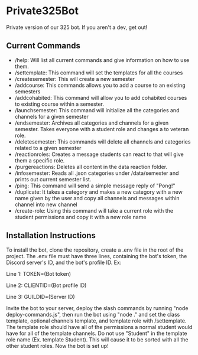 ﻿# Private325Bot
Private version of our 325 bot. If you aren't a dev, get out!

## Current Commands

- /help: Will list all current commands and give information on how to use them.
- /settemplate: This command will set the templates for all the courses
- /createsemester: This will create a new semester 
- /addcourse: This commands allows you to add a course to an existing semesters 
- /addcohabited: This command will allow you to add cohabited courses to existing course within a semester.
- /launchsemester: This command will initialize all the categories and channels for a given semester 
- /endsemester: Archives all categories and channels for a given semester. Takes everyone with a student role and changes a to veteran role.
- /deletesemester: This commands will delete all channels and categories related to a given semester
- /reactionroles: Creates a message students can react to that will give them a specific role.
- /purgereactions: Deletes all content in the data reaction folder.
- /infosemester: Reads all .json categories under /data/semester and prints out current semester list.
- /ping: This command will send a simple message reply of "Pong!"
- /duplicate: It takes a category and makes a new category with a new name given by the user and copy all channels and messages within channel into new channel 
- /create-role: Using this command will take a current role with the student permissions and copy it with a new role name

## Installation Instructions

To install the bot, clone the repository, create a .env file in the root of
the project. The .env file must have three lines, containing the bot's token,
the Discord server's ID, and the bot's profile ID. Ex:

Line 1: TOKEN=(Bot token)

Line 2: CLIENTID=(Bot profile ID)

Line 3: GUILDID=(Server ID)

Invite the bot to your server, deploy the slash commands by running "node deploy-commands.js", then run the bot using "node ." and set the class template, optional channels template, and template role with /settemplate. The template role should have all of the permissions a normal student would have for all of the template channels. Do not use "Student" in the template role name (Ex. template Student). This will cause it to be sorted with all the other student roles.
Now the bot is set up!
